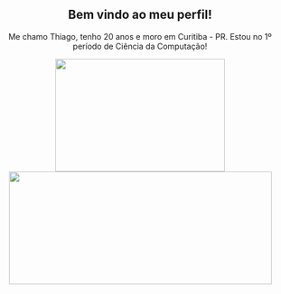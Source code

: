 <div align="center" style="display: inline-block">
  <h2> Bem vindo ao meu perfil!</h1>

  Me chamo Thiago, tenho 20 anos e moro em Curitiba - PR. Estou no 1º período de Ciência da Computação!

  <img width="300px" height="200px" src="https://github-readme-stats.vercel.app/api/top-langs/?username=ThiagoIanuch&langs_count=10&theme=great-gatsby&layout=compact"> 
  <img width="465px" height="200px" src="https://github-readme-stats.vercel.app/api?username=ThiagoIanuch&theme=great-gatsby&show_icons=true"> 
</div>
